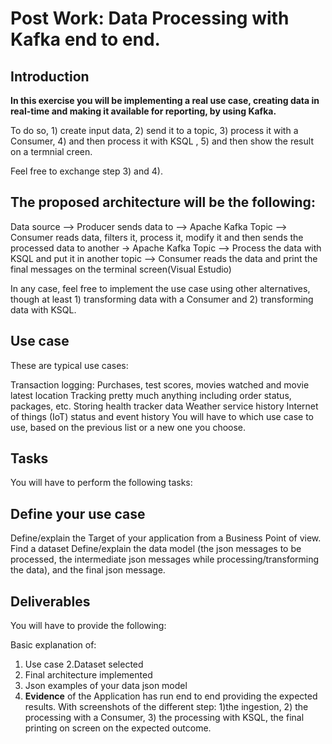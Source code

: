 # Post Work: Data Processing with Kafka end to end.

## Introduction
**In this exercise you will be implementing a real use case, creating data in real-time and making it available for reporting, by using Kafka.**


To do so, 1) create input data, 2) send it to a topic, 3) process it with a Consumer, 4) and then process it with KSQL , 5) and then show the
result on a termnial creen.

Feel free to exchange step 3) and 4).


## The proposed architecture will be the following:

Data source --> Producer sends data to --> Apache Kafka Topic --> Consumer reads data, filters it, process it, modify it and then sends
the processed data to another -> Apache Kafka Topic --> Process the data with KSQL and put it in another topic --> Consumer reads the data and
print the final messages on the terminal screen(Visual Estudio)

In any case, feel free to implement the use case using other alternatives, though at least 1) transforming data with a Consumer
and 2) transforming data with KSQL.

## Use case
These are typical use cases:

Transaction logging: Purchases, test scores, movies watched and movie latest location
Tracking pretty much anything including order status, packages, etc.
Storing health tracker data
Weather service history
Internet of things (IoT) status and event history
You will have to which use case to use, based on the previous list or a new one you choose.

## Tasks
You will have to perform the following tasks:

## Define your use case
Define/explain the Target of your application from a Business Point of view.
Find a dataset
Define/explain the data model (the json messages to be processed, the intermediate json messages while processing/transforming the data), and the final json message.

## Deliverables
You will have to provide the following:

Basic explanation of:
1. Use case
2.Dataset selected 
2. Final architecture implemented 
3. Json examples of your data json model 
4. **Evidence** of the Application has run end to end providing the expected results. With screenshots of the different step: 1)the ingestion, 2) the processing with a Consumer, 3) the processing with KSQL, the final printing on screen on the expected outcome.